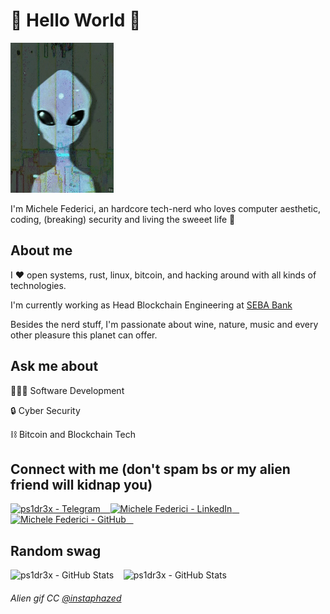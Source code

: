 # 👾 Hello World 👾

<img src="https://raw.githubusercontent.com/ps1dr3x/ps1dr3x/master/resources/alien.gif" width="165" height="240">

I'm Michele Federici, an hardcore tech-nerd who loves computer aesthetic, coding, (breaking) security and living the sweeet life 🍷

## About me

I ♥ open systems, rust, linux, bitcoin, and hacking around with all kinds of technologies.

I'm currently working as Head Blockchain Engineering at [SEBA Bank](https://seba.swiss/ "SEBA Bank")

Besides the nerd stuff, I'm passionate about wine, nature, music and every other pleasure this planet can offer.

## Ask me about

👨🏼‍💻  Software Development

🔒  Cyber Security

⛓  Bitcoin and Blockchain Tech

## Connect with me (don't spam bs or my alien friend will kidnap you)

<a href="https://telegram.me/ps1dr3x" target="_blank">
    <img alt="ps1dr3x - Telegram" width="30px" src="https://raw.githubusercontent.com/ps1dr3x/ps1dr3x/master/resources/telegram.gif" />&nbsp; &nbsp;
</a>
<a href="https://www.linkedin.com/in/michelefederici/" target="_blank">
    <img alt="Michele Federici - LinkedIn" width="30px" src="https://raw.githubusercontent.com/ps1dr3x/ps1dr3x/master/resources/linkedin.gif" />&nbsp; &nbsp;
</a>
<a href="https://github.com/ps1dr3x" target="_blank">
    <img alt="Michele Federici - GitHub" width="30px" src="https://raw.githubusercontent.com/ps1dr3x/ps1dr3x/master/resources/github.gif" />&nbsp; &nbsp;
</a>

## Random swag

<img src="https://github-readme-stats.vercel.app/api?username=ps1dr3x&show_icons=true&count_private=true&theme=radical" alt="ps1dr3x - GitHub Stats">&nbsp; &nbsp;
<img src="https://github-readme-stats.vercel.app/api/top-langs/?username=ps1dr3x&layout=compact&show_icons=true&count_private=true&theme=radical" alt="ps1dr3x - GitHub Stats">

###### Alien gif CC [@instaphazed](https://linktr.ee/instaphazed)
